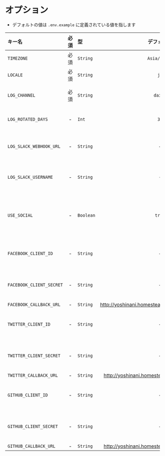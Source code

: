 # オプション

- デフォルトの値は `.env.example` に定義されている値を指します

|キー名|必須|型|デフォルト|備考|
|:--|:--:|:--|:--:|:--|
|`TIMEZONE`|必須|`String`|`Asia/Tokyo`|JST(日本標準時)に設定済み|
|`LOCALE`|必須|`String`|`ja`|日本語に設定済み|
|`LOG_CHANNEL`|必須|`String`|`daily`|ログを日別で出力するように設定済み|
|`LOG_ROTATED_DAYS`|-|`Int`|`30`|30日間ログを保持するように設定済み|
|`LOG_SLACK_WEBHOOK_URL`|-|`String`|-|slackでロギングする際はWebhookURLを記述|
|`LOG_SLACK_USERNAME`|-|`String`|`-`|slackでロギング結果を出力するボットの名称|
|`USE_SOCIAL`|-|`Boolean`|`true`|true時、ルートと画面どちらもSocialLoginの機能を有効化します|
|`FACEBOOK_CLIENT_ID`|-|`String`|-|OAuthアプリケーションの登録が必要です|
|`FACEBOOK_CLIENT_SECRET`|-|`String`|-|OAuthアプリケーションの登録が必要です|
|`FACEBOOK_CALLBACK_URL`|-|`String`|http://yoshinani.homestead/auth/facebook/callback||
|`TWITTER_CLIENT_ID`|-|`String`|-|OAuthアプリケーションの登録が必要です|
|`TWITTER_CLIENT_SECRET`|-|`String`|-|OAuthアプリケーションの登録が必要です|
|`TWITTER_CALLBACK_URL`|-|`String`|http://yoshinani.homestead/auth/twitter/callback||
|`GITHUB_CLIENT_ID`|-|`String`|-|OAuthアプリケーションの登録が必要です|
|`GITHUB_CLIENT_SECRET`|-|`String`|-|OAuthアプリケーションの登録が必要です|
|`GITHUB_CALLBACK_URL`|-|`String`|http://yoshinani.homestead/auth/github/callback||
